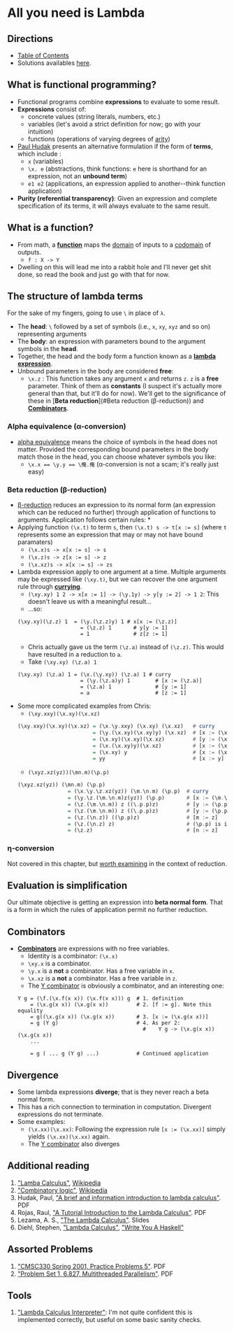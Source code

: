 # All you need is Lambda

## Directions

* [Table of Contents](../../README.md)
* Solutions availables [here](exercises/README.md).

## What is functional programming?

* Functional programs combine **expressions** to evaluate to some result.
* **Expressions** consist of:
    * concrete values (string literals, numbers, etc.)
    * variables (let's avoid a strict definition for now; go with your intuition)
    * functions (operations of varying degrees of [arity](https://en.wikipedia.org/wiki/Arity))
* [Paul Hudak](http://www.cs.yale.edu/homes/hudak/CS201S08/lambda.pdf) presents an alternative formulation if the form of **terms**, which include :
    * `x` (variables)
    * `\x. e` (abstractions, think functions: `e` here is shorthand for an expression, not an **unbound term**)
    * `e1 e2` (applications, an expression applied to another--think function application)
* **Purity (referential transparency)**: Given an expression and complete specification of its terms, it will always evaluate to the same result.

## What is a function?

* From math, a **[function](https://en.wikipedia.org/wiki/Function_(mathematics))** maps the [domain](https://en.wikipedia.org/wiki/Domain_of_a_function) of inputs to a [codomain](https://en.wikipedia.org/wiki/Codomain) of outputs.
    * `f : X -> Y`
* Dwelling on this will lead me into a rabbit hole and I'll never get shit done, so read the book and just go with that for now.

## The structure of lambda terms

For the sake of my fingers, going to use `\` in place of `λ`.

* The **head**: `\` followed by a set of symbols (i.e., `x`, `xy`, `xyz` and so on) representing arguments
* The **body**: an expression with parameters bound to the argument symbols in the **head**.
* Together, the head and the body form a function known as a **[lambda expression](https://en.wikipedia.org/wiki/Lambda_calculus#Definition)**.
* Unbound parameters in the body are considered **free**:
    * `\x.z` : This function takes any argument `x` and returns `z`. `z` is a **free** parameter. Think of them as **constants** (I suspect it's actually more general than that, but it'll do for now). We'll get to the significance of these in [**Beta reduction**](#Beta reduction (β-reduction)) and [**Combinators**](#Combinators).

### Alpha equivalence (α-conversion)

* [alpha equivalence](https://en.wikipedia.org/wiki/Lambda_calculus#Alpha_equivalence) means the choice of symbols in the head does not matter. Provided the corresponding bound parameters in the body match those in the head, you can choose whatever symbols you like:
    * `\x.x == \y.y == \俺.俺` (α-conversion is not a scam; it's really just easy)

### Beta reduction (β-reduction)

* [β-reduction](https://en.wikipedia.org/wiki/Lambda_calculus#Beta_reduction) reduces an expression to its normal form (an expression which can be reduced no further) through application of functions to arguments. Application follows certain rules:
    *
* Applying function `(\x.t)` to term `s`, then `(\x.t) s -> t[x := s]` (where `t` represents some an expression that may or may not have bound paramaters)
    * `(\x.x)s -> x[x := s] -> s`
    * `(\x.z)s -> z[x := s] -> z`
    * `(\x.xz)s -> x[x := s] -> zs`
* Lambda expression apply to one argument at a time. Multiple arguments may be expressed like `(\xy.t)`, but we can recover the one argument rule through **[currying](https://en.wikipedia.org/wiki/Currying)**.
    * `(\xy.xy) 1 2 -> x[x := 1] -> (\y.1y) -> y[y := 2] -> 1 2`: This doesn't leave us with a meaningful result...
    * ...so:
    ```
    (\xy.xy)(\z.z) 1  = (\y.(\z.z)y) 1 # x[x := (\z.z)]
                        = (\z.z) 1       # y[y := 1]
                        = 1              # z[z := 1]
    ```
    * Chris actually gave us the term `(\z.a)` instead of `(\z.z)`. This would have resulted in a reduction to `a`.
    * Take `(\xy.xy) (\z.a) 1`
    ```
    (\xy.xy) (\z.a) 1 = (\x.(\y.xy)) (\z.a) 1 # curry
                        = (\y.(\z.a)y) 1        # [x := (\z.a)]
                        = (\z.a) 1              # [y := 1]
                        = a                     # [z := 1]
    ```
* Some more complicated examples from Chris:
    * `(\xy.xxy)(\x.xy)(\x.xz)`
    ```haskell
    (\xy.xxy)(\x.xy)(\x.xz) = (\x.\y.xxy) (\x.xy) (\x.xz)   # curry
                            = (\y.(\x.xy)(\x.xy)y) (\x.xz)  # [x := (\x.xy)]
                            = (\x.xy)(\x.xy)(\x.xz)         # [y := (\x.xz)]
                            = (\x.(\x.xy)y)(\x.xz)          # [x := (\x.xy)]
                            = (\x.xy) y                     # [x := (\x.xz)]
                            = yy                            # [x := y]
    ```
    * `(\xyz.xz(yz))(\mn.m)(\p.p)`
    ```haskell
    (\xyz.xz(yz)) (\mn.m) (\p.p)
                    = (\x.\y.\z.xz(yz)) (\m.\n.m) (\p.p)  # curry
                    = (\y.\z.(\m.\n.m)z(yz)) (\p.p)       # [x := (\m.\n.m)]
                    = (\z.(\m.\n.m)) z ((\.p.p)z)         # [y := (\p.p)]
                    = (\z.(\m.\n.m)) z ((\.p.p)z)         # [y := (\p.p)]
                    = (\z.(\n.z)) ((\p.p)z)               # [m := z]
                    = (\z.(\n.z) z)                       # (\p.p) is identity
                    = (\z.z)                              # [n := z]

    ```

### η-conversion

Not covered in this chapter, but [worth examining](https://en.wikipedia.org/wiki/Lambda_calculus#.CE.B7-conversion) in the context of reduction.

## Evaluation is simplification

Our ultimate objective is getting an expression into **beta normal form**. That is a form in which the rules of application permit no further reduction.

## Combinators

* **[Combinators](https://en.wikipedia.org/wiki/Combinatory_logic)** are expressions with no free variables.
    * Identity is a combinator: `(\x.x)`
    * `\xy.x` is a combinator.
    * `\y.x` is a **not** a combinator. Has a free variable in `x`.
    * `\x.xz` is a **not** a combinator. Has a free variable in `z`.
    * The [Y combinator](https://en.wikipedia.org/wiki/Fixed-point_combinator#Fixed_point_combinators_in_lambda_calculus) is obviously a combinator, and an interesting one:
    ```
    Y g = (\f.(\x.f(x x)) (\x.f(x x))) g  # 1. definition
        = (\x.g(x x)) (\x.g(x x))         # 2. [f := g]. Note this equality
        = g((\x.g(x x)) (\x.g(x x))       # 3. [x := (\x.g(x x))]
        = g (Y g)                         # 4. As per 2:
                                            #    Y g -> (\x.g(x x)) (\x.g(x x))
        ...

        = g ( ... g (Y g) ...)            # Continued application

    ```

## Divergence

* Some lambda expressions **diverge**; that is they never reach a beta normal form.
* This has a rich connection to termination in computation. Divergent expressions do not terminate.
* Some examples:
    * `(\x.xx)(\x.xx)`: Following the expression rule `[x := (\x.xx)]` simply yields `(\x.xx)(\x.xx)` again.
    * The [Y combinator](https://en.wikipedia.org/wiki/Fixed-point_combinator#Fixed_point_combinators_in_lambda_calculus) also diverges


## Additional reading

1. ["Lamba Calculus"](https://en.wikipedia.org/wiki/Lambda_calculus), [Wikipedia](https://en.wikipedia.org)
1. ["Combinatory logic"](https://en.wikipedia.org/wiki/Combinatory_logic), [Wikipedia](https://en.wikipedia.org)
1. Hudak, Paul, ["A brief and information introduction to lambda calculus"](http://www.cs.yale.edu/homes/hudak/CS201S08/lambda.pdf). PDF
1. Rojas, Raul, ["A Tutorial Introduction to the Lambda Calculus"](http://www.inf.fu-berlin.de/lehre/WS03/alpi/lambda.pdf). PDF
1. Lezama, A. S., ["The Lambda Calculus"](https://ocw.mit.edu/courses/electrical-engineering-and-computer-science/6-820-fundamentals-of-program-analysis-fall-2015/lecture-notes/MIT6_820F15_L02.pdf). Slides
1. Diehl, Stephen, ["Lambda Calculus"](http://dev.stephendiehl.com/fun/003_lambda_calculus.html), ["Write You A Haskell"](http://dev.stephendiehl.com/fun/index.html)

## Assorted Problems
1. ["CMSC330 Spring 2001, Practice Problems 5"](http://www.cs.umd.edu/class/spring2011/cmsc330/prac5-solutions.pdf). PDF
1. ["Problem Set 1, 6.827, Multithreaded Parallelism"](http://ocw.alfaisal.edu/NR/rdonlyres/Electrical-Engineering-and-Computer-Science/6-827Multithreaded-Parallelism--Languages-and-CompilersFall2002/77E925A7-3CCB-42F2-9074-FF0A4019F039/0/ps1.pdf). PDF

## Tools

1. ["Lambda Calculus Interpreter"](https://people.eecs.berkeley.edu/~gongliang13/lambda/): I'm not quite confident this is implemented correctly, but useful on some basic sanity checks.
